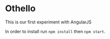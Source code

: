 Othello
==========

This is our first experiment with AngularJS

In order to install run ```npm install``` then ```npm start```.
